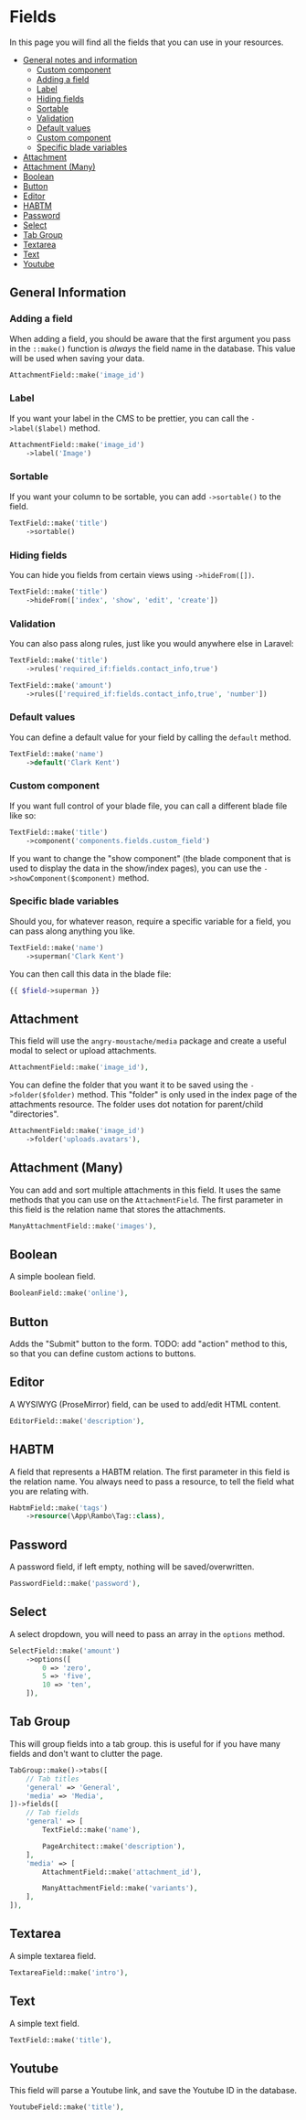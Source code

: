 # Fields

In this page you will find all the fields that you can use in your resources.

* [General notes and information](#important-notes)
  * [Custom component](#custom-component)
  * [Adding a field](#adding-field)
  * [Label](#label)
  * [Hiding fields](#hiding-fields)
  * [Sortable](#sortable)
  * [Validation](#validation)
  * [Default values](#defaults)
  * [Custom component](#custom-component)
  * [Specific blade variables](#specific-variables)
* [Attachment](#attachment)
* [Attachment (Many)](#attachment-many)
* [Boolean](#boolean)
* [Button](#button)
* [Editor](#editor)
* [HABTM](#habtm)
* [Password](#password)
* [Select](#select)
* [Tab Group](#tab-group)
* [Textarea](#textarea)
* [Text](#text)
* [Youtube](#youtube)


## <a name="important-notes"></a>General Information

### <a name="adding-field"></a>Adding a field

When adding a field, you should be aware that the first argument you pass in the `::make()` function is _always_ the field name in the database. This value will be used when saving your data.

```php
AttachmentField::make('image_id')
```

### <a name="label"></a>Label

If you want your label in the CMS to be prettier, you can call the `->label($label)` method.

```php
AttachmentField::make('image_id')
    ->label('Image')
```

### <a name="sortable"></a>Sortable

If you want your column to be sortable, you can add `->sortable()` to the field.

```php
TextField::make('title')
    ->sortable()
```

### <a name="hiding-fields"></a>Hiding fields

You can hide you fields from certain views using `->hideFrom([])`.
```php
TextField::make('title')
    ->hideFrom(['index', 'show', 'edit', 'create'])
```

### <a name="validation"></a>Validation

You can also pass along rules, just like you would anywhere else in Laravel:

```php
TextField::make('title')
    ->rules('required_if:fields.contact_info,true')
```

```php
TextField::make('amount')
    ->rules(['required_if:fields.contact_info,true', 'number'])
```

### <a name="defaults"></a>Default values

You can define a default value for your field by calling the `default` method.

```php
TextField::make('name')
    ->default('Clark Kent')
```

### <a name="custom-component"></a>Custom component

If you want full control of your blade file, you can call a different blade file like so:

```php
TextField::make('title')
    ->component('components.fields.custom_field')
```

If you want to change the "show component" (the blade component that is used to display the data in the show/index pages), you can use the `->showComponent($component)` method.

### <a name="specific-variables"></a>Specific blade variables

Should you, for whatever reason, require a specific variable for a field, you can pass along anything you like.

```php
TextField::make('name')
    ->superman('Clark Kent')
```

You can then call this data in the blade file:

```php
{{ $field->superman }}
```


## <a name="attachment"></a>Attachment
This field will use the `angry-moustache/media` package and create a useful modal to select or upload attachments.

```php
AttachmentField::make('image_id'),
```

You can define the folder that you want it to be saved using the `->folder($folder)` method.
This "folder" is only used in the index page of the attachments resource.
The folder uses dot notation for parent/child "directories".

```php
AttachmentField::make('image_id')
    ->folder('uploads.avatars'),
```

## <a name="attachment-many"></a>Attachment (Many)
You can add and sort multiple attachments in this field.
It uses the same methods that you can use on the `AttachmentField`.
The first parameter in this field is the relation name that stores the attachments.

```php
ManyAttachmentField::make('images'),
```

## <a name="boolean"></a>Boolean
A simple boolean field.

```php
BooleanField::make('online'),
```

## <a name="button"></a>Button
Adds the "Submit" button to the form.
TODO: add "action" method to this, so that you can define custom actions to buttons.

## <a name="editor"></a>Editor
A WYSIWYG (ProseMirror) field, can be used to add/edit HTML content.

```php
EditorField::make('description'),
```

## <a name="habtm"></a>HABTM
A field that represents a HABTM relation.
The first parameter in this field is the relation name.
You always need to pass a resource, to tell the field what you are relating with.

```php
HabtmField::make('tags')
    ->resource(\App\Rambo\Tag::class),
```

## <a name="password"></a>Password
A password field, if left empty, nothing will be saved/overwritten.

```php
PasswordField::make('password'),
```

## <a name="select"></a>Select
A select dropdown, you will need to pass an array in the `options` method.

```php
SelectField::make('amount')
    ->options([
        0 => 'zero',
        5 => 'five',
        10 => 'ten',
    ]),
```

## <a name="tab-group"></a>Tab Group
This will group fields into a tab group. this is useful for if you have many fields and don't want to clutter the page.

```php
TabGroup::make()->tabs([
    // Tab titles
    'general' => 'General',
    'media' => 'Media',
])->fields([
    // Tab fields
    'general' => [
        TextField::make('name'),

        PageArchitect::make('description'),
    ],
    'media' => [
        AttachmentField::make('attachment_id'),

        ManyAttachmentField::make('variants'),
    ],
]),

```

## <a name="textarea"></a>Textarea
A simple textarea field.

```php
TextareaField::make('intro'),
```

## <a name="text"></a>Text
A simple text field.

```php
TextField::make('title'),
```

## <a name="youtube"></a>Youtube
This field will parse a Youtube link, and save the Youtube ID in the database.

```php
YoutubeField::make('title'),
```

